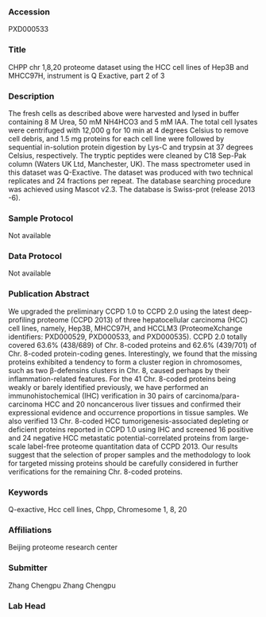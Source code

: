 ### Accession
PXD000533

### Title
CHPP chr 1,8,20 proteome dataset using the HCC cell lines of Hep3B and MHCC97H, instrument is Q Exactive, part 2 of 3

### Description
The fresh cells as described above were harvested and lysed in buffer containing 8 M Urea, 50 mM NH4HCO3 and 5 mM IAA. The total cell lysates were centrifuged with 12,000 g for 10 min at 4 degrees Celsius to remove cell debris, and 1.5 mg proteins for each cell line were followed by sequential in-solution protein digestion by Lys-C and trypsin at 37 degrees Celsius, respectively. The tryptic peptides were cleaned by C18 Sep-Pak column (Waters UK Ltd, Manchester, UK). The mass spectrometer used in this dataset was Q-Exactive. The dataset was produced with two technical replicates and 24 fractions per repeat. The database searching procedure was achieved using Mascot v2.3. The database is Swiss-prot (release 2013 -6).

### Sample Protocol
Not available

### Data Protocol
Not available

### Publication Abstract
We upgraded the preliminary CCPD 1.0 to CCPD 2.0 using the latest deep-profiling proteome (CCPD 2013) of three hepatocellular carcinoma (HCC) cell lines, namely, Hep3B, MHCC97H, and HCCLM3 (ProteomeXchange identifiers: PXD000529, PXD000533, and PXD000535). CCPD 2.0 totally covered 63.6% (438/689) of Chr. 8-coded proteins and 62.6% (439/701) of Chr. 8-coded protein-coding genes. Interestingly, we found that the missing proteins exhibited a tendency to form a cluster region in chromosomes, such as two &#x3b2;-defensins clusters in Chr. 8, caused perhaps by their inflammation-related features. For the 41 Chr. 8-coded proteins being weakly or barely identified previously, we have performed an immunohistochemical (IHC) verification in 30 pairs of carcinoma/para-carcinoma HCC and 20 noncancerous liver tissues and confirmed their expressional evidence and occurrence proportions in tissue samples. We also verified 13 Chr. 8-coded HCC tumorigenesis-associated depleting or deficient proteins reported in CCPD 1.0 using IHC and screened 16 positive and 24 negative HCC metastatic potential-correlated proteins from large-scale label-free proteome quantitation data of CCPD 2013. Our results suggest that the selection of proper samples and the methodology to look for targeted missing proteins should be carefully considered in further verifications for the remaining Chr. 8-coded proteins.

### Keywords
Q-exactive, Hcc cell lines, Chpp, Chromesome 1, 8, 20

### Affiliations
Beijing proteome research center

### Submitter
Zhang Chengpu Zhang Chengpu

### Lab Head


